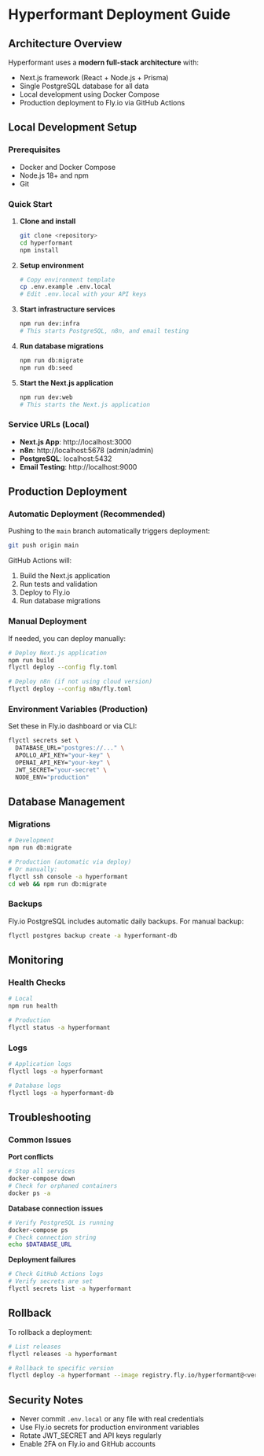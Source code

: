 # Hyperformant Deployment Guide

## Architecture Overview

Hyperformant uses a **modern full-stack architecture** with:

- Next.js framework (React + Node.js + Prisma)
- Single PostgreSQL database for all data
- Local development using Docker Compose
- Production deployment to Fly.io via GitHub Actions

## Local Development Setup

### Prerequisites

- Docker and Docker Compose
- Node.js 18+ and npm
- Git

### Quick Start

1. **Clone and install**

   ```bash
   git clone <repository>
   cd hyperformant
   npm install
   ```

2. **Setup environment**

   ```bash
   # Copy environment template
   cp .env.example .env.local
   # Edit .env.local with your API keys
   ```

3. **Start infrastructure services**

   ```bash
   npm run dev:infra
   # This starts PostgreSQL, n8n, and email testing
   ```

4. **Run database migrations**

   ```bash
   npm run db:migrate
   npm run db:seed
   ```

5. **Start the Next.js application**
   ```bash
   npm run dev:web
   # This starts the Next.js application
   ```

### Service URLs (Local)

- **Next.js App**: http://localhost:3000
- **n8n**: http://localhost:5678 (admin/admin)
- **PostgreSQL**: localhost:5432
- **Email Testing**: http://localhost:9000

## Production Deployment

### Automatic Deployment (Recommended)

Pushing to the `main` branch automatically triggers deployment:

```bash
git push origin main
```

GitHub Actions will:

1. Build the Next.js application
2. Run tests and validation
3. Deploy to Fly.io
4. Run database migrations

### Manual Deployment

If needed, you can deploy manually:

```bash
# Deploy Next.js application
npm run build
flyctl deploy --config fly.toml

# Deploy n8n (if not using cloud version)
flyctl deploy --config n8n/fly.toml
```

### Environment Variables (Production)

Set these in Fly.io dashboard or via CLI:

```bash
flyctl secrets set \
  DATABASE_URL="postgres://..." \
  APOLLO_API_KEY="your-key" \
  OPENAI_API_KEY="your-key" \
  JWT_SECRET="your-secret" \
  NODE_ENV="production"
```

## Database Management

### Migrations

```bash
# Development
npm run db:migrate

# Production (automatic via deploy)
# Or manually:
flyctl ssh console -a hyperformant
cd web && npm run db:migrate
```

### Backups

Fly.io PostgreSQL includes automatic daily backups. For manual backup:

```bash
flyctl postgres backup create -a hyperformant-db
```

## Monitoring

### Health Checks

```bash
# Local
npm run health

# Production
flyctl status -a hyperformant
```

### Logs

```bash
# Application logs
flyctl logs -a hyperformant

# Database logs
flyctl logs -a hyperformant-db
```

## Troubleshooting

### Common Issues

**Port conflicts**

```bash
# Stop all services
docker-compose down
# Check for orphaned containers
docker ps -a
```

**Database connection issues**

```bash
# Verify PostgreSQL is running
docker-compose ps
# Check connection string
echo $DATABASE_URL
```

**Deployment failures**

```bash
# Check GitHub Actions logs
# Verify secrets are set
flyctl secrets list -a hyperformant
```

## Rollback

To rollback a deployment:

```bash
# List releases
flyctl releases -a hyperformant

# Rollback to specific version
flyctl deploy -a hyperformant --image registry.fly.io/hyperformant@<version>
```

## Security Notes

- Never commit `.env.local` or any file with real credentials
- Use Fly.io secrets for production environment variables
- Rotate JWT_SECRET and API keys regularly
- Enable 2FA on Fly.io and GitHub accounts
